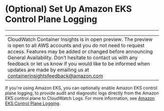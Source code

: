 # \(Optional\) Set Up Amazon EKS Control Plane Logging<a name="Container-Insights-setup-control-plane-logging"></a>


****  

|  | 
| --- |
| CloudWatch Container Insights is in open preview\. The preview is open to all AWS accounts and you do not need to request access\. Features may be added or changed before announcing General Availability\. Don’t hesitate to contact us with any feedback or let us know if you would like to be informed when updates are made by emailing us at [containerinsightsfeedback@amazon\.com](mailto:containerinsightsfeedback@amazon.com) | 

If you're using Amazon EKS, you can optionally enable Amazon EKS control plane logging, to provide audit and diagnostic logs directly from the Amazon EKS control plane to CloudWatch Logs\. For more information, see [Amazon EKS Control Plane Logging](https://docs.aws.amazon.com/eks/latest/userguide/control-plane-logs.html)\.